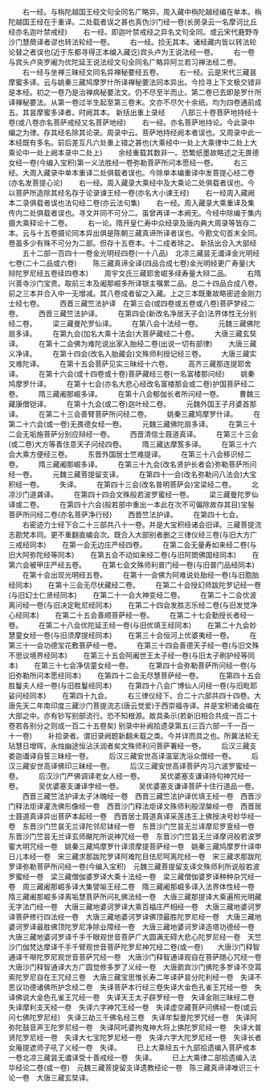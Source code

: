 <!-- { "loadSidebar": true } -->
　　右一经。与栴陀越国王经文句全同名广略异。周入藏中栴陀越经编在单本。栴陀越国王经在于重译。二处载者误之甚也真伪沙门经一卷(长房录云一名摩诃比丘经亦名迦叶禁戒经)
　　右一经。即迦叶禁戒经之异名文句全同。或云宋代鹿野寺沙门慧蕳译者谬也转法轮经一卷。
　　右一经。捡无其本。诸经藏内皆以转法轮论替之者误也(近于东都寻得正本编入藏讫)宾头卢为王说法经一卷。
　　右一卷与宾头卢突罗阇为优陀延王说法经文句全同名广略异阿兰若习禅法经二卷。
　　右一经与坐禅三昧经文同名异禅秘要经五卷。
　　右一经。云是宋代三藏昙摩蜜多译。云与姚秦三藏鸠摩罗什所译禅秘要法同本异出。今捡寻上下文极交错非是本经。初之一卷乃是治禅病秘要法文。仍不尽至半而止。第二卷已去即是罗什所译禅秘要法。从第一卷过半生起至第三卷末。文亦不尽欠十余纸。均为四卷通前成五。其昙摩蜜多译者。时阙其本。
新括出重上录经
　　八部三十卷菩萨地持经十卷(或八卷亦名菩萨戒经又名菩萨地经)
　　右一经。亦名菩萨地持论。今此录中编之为律。存其经名除其论录。周录中云。菩萨地持经阙本者误也。又周录中此一本经既有多名。前后差互凡六处重上错之甚也(大乘经中一处上大乘律中二处上大乘论中一处上阙本录中二处上)
　　余经重载其数非一。恐繁纸墨故略述之无畏德女经一卷(今编入宝积)第一义法胜经一卷弥勒菩萨所问本愿经一卷。
　　右三经。大周入藏录中单本重译二处俱载者误也。今除单本编重译中发菩提心经二卷(亦名发菩提心论)
　　右一经。周入藏录大乘经中及大乘论二处俱载者误也。今以菩萨所造除其经名存于论录谏王经一卷(亦名大小谏王经)
　　右一经周入藏阙本二录俱载者误也法句经二卷(亦云法句集)
　　右一经。周入藏录大乘重译及集传内二处俱载者误也。寻文并同不可分二。虽曾再译一本阙无。今经中除编于集内摄大乘释论十二卷。
　　右一论。隋开皇仁寿中众经录及唐内典大周录等皆存二本。云与十五卷摄论同本异出俱是陈朝三藏真谛所译者误也。今勘文句首末全同。卷虽多少有殊不可分为二部。但存十五卷本。十二成者除之。
新括出合入大部经
　　五十二部一百四十一卷金光明经四卷(一十八品)　北凉三藏昙无谶译金光明经七卷(二十二品或六卷)
　　陈三藏真谛全译(四品合成七卷)金光明经更广寿量(大辩陀罗尼经五卷续四卷本)
　　周宇文氏三藏耶舍崛多续寿量大辩二品。
　　右隋兴善寺沙门宝贵。取前三本及阇那崛多所译银主嘱累二品。总二十四品合成八卷。前之三本并合入中一无增减。其八卷成者留之入藏。上之三本既重故略密迹金刚力士经七卷。
　　西晋三藏竺法护译　在第三会(或四卷或五卷或八卷)菩萨梦经二卷。
　　西晋三藏竺法护译。
　　在第四会(新改名净居天子会)法界体性无分别经二卷。
　　梁三藏曼陀罗仙译。
　　在第八会十法经一卷。
　　元魏三藏佛陀扇多译。
　　在第九会(加名大乘十法会)大菩萨藏经二十卷。
　　大唐三藏玄奘译。
　　在第十二会佛为难陀说出家入胎经二卷(出说一切有部律)
　　大唐三藏义净译。
　　在第十四会(改名入胎藏会)文殊师利授记经三卷。
　　大唐三藏实叉难陀译。
　　在第十五会菩萨见实三昧经十六卷。
　　高齐三藏那连提耶舍译。
　　在第十六会(或十四卷或十卷)菩萨藏经三卷(一名富楼那问经)
　　姚秦鸠摩罗什译。
　　在第十七会(亦名大悲心经改名富楼那会或二卷)护国菩萨经二卷。
　　隋三藏阇那崛多译。
　　在第十八会郁伽长者所问经一卷。
　　曹魏三藏康僧铠译。
　　在第十九会(或二卷)迦叶经二卷。
　　元魏外国王子月婆首那译。
　　在第二十三会善臂菩萨所问经二卷。
　　姚秦三藏鸠摩罗什译。
　　在第二十六会(或一卷)无畏德女经一卷。
　　元魏三藏佛陀扇多译。
　　在第三十二会无垢施菩萨分别应辩经一卷。
　　西晋清信士聂道真译。
　　在第三十三会(或二卷)大方等善住意天子问经四卷。
　　隋三藏达摩笈多译。
　　在第三十六会大乘方便经三卷。
　　东晋外国居士竺难提译。
　　在第三十八会移识经二卷。
　　隋三藏阇那崛多译。
　　在第三十九会(改名贤护长者会)弥勒菩萨所问经一卷。
　　元魏三藏菩提留支译。
　　在第四十一会(改名弥勒问八法会)大宝积经一卷。
　　失译。
　　在第四十三会(改名普明菩萨会)宝梁经二卷。
　　北凉沙门道龚译。
　　在第四十四会文殊般若波罗蜜经一卷。
　　梁三藏曼陀罗仙译或二卷。
　　在第四十六会(般若部中重出一本此在次不可偏除故存其目)宝髻菩萨所问经二卷(亦名菩萨净行经)
　　西晋竺法护译。
　　在第四十七会。
　　右密迹力士经下合二十三部共八十一卷。并是大宝积经诸会旧译。三藏菩提流志勘梵本同。更不重翻直编会次。既合入大部别者删之三律仪经三卷(与旧大方广三戒经同本)
　　在第一会无边庄严经四卷。
　　在第二会无量寿如来经二卷(与旧大阿弥陀经等同本)
　　在第五会不动如来经二卷(与旧阿閦佛国经同本)
　　在第六会被甲庄严经五卷。
　　在第七会文殊师利普门经一卷(与旧普门品经同本)
　　在第十会出现光明经五卷。
　　在第十一会佛为阿难说处胎经一卷(与旧胞胎经同本)
　　在第十三会无尽伏藏经二卷。
　　在第二十会授幻师跋陀罗记经一卷(与旧幻士仁贤经同本)
　　在第二十一会大神变经二卷。
　　在第二十二会优波离问经一卷(与旧决定毗尼经同本)
　　在第二十四会发胜志乐经二卷(与旧发觉净心经同本)
　　在第二十五会善顺菩萨经一卷。
　　在第二十七会勤授长者经一卷。
　　在第二十八会优陀延王经一卷(与旧优填王经同本)
　　在第二十九会妙慧童女经一卷(与旧须摩提经同本)
　　在第三十会恒河上优婆夷经一卷。
　　在第三十一会功德宝花敷菩萨经一卷。
　　在第三十四会善德天子经一卷(与旧文殊不思议境界经同本)
　　在第三十五会阿阇世王太子经一卷(与旧太子刷护经等同本)
　　在第三十七会净信童女经一卷。
　　在第四十会弥勒菩萨所问经一卷(与旧弥勒所问本愿经同本)
　　在第四十二会无尽慧菩萨经一卷。
　　在第四十五会胜鬘夫人经一卷(与旧胜鬘经同本)
　　在第四十八会广博仙人问经一卷(与旧毗耶娑问经同本)
　　在第四十九会。
　　右三律仪经下。合二十六部共四十四卷。大唐先天二年南印度三藏沙门菩提流志(唐云觉爱)于西崇福寺译。并是宝积诸会编在大部之中。亦有钞写别部流行。恐不知根源。故具条示(若新旧相合共成一百二十卷若各别分之则成一百二十五卷矣)
别录中补阙拾遗录第五(三百六部一千一百一十一卷)
　　补拾录者。谓旧录阙题新翻未载之类。今并详而具之也。所冀法轮无玷慧日增晖。永烛幽途恒沾沃润者矣文殊师利问菩萨署经一卷。
　　后汉三藏支娄迦谶译自誓三昧经一卷。
　　后汉三藏安世高译温室洗浴众僧经一卷。
　　后汉三藏安世高译佛印三昧经一卷。
　　后汉三藏安世高译菩萨内习六波罗蜜经一卷。
　　后汉沙门严佛调译老女人经一卷。
　　吴优婆塞支谦译持句神咒经一卷。
　　吴优婆塞支谦译孛经一卷。
　　吴优婆塞支谦译菩萨十住行道品一卷。
　　西晋三藏竺法护译太子沐魄经一卷　西晋三藏竺法护译优填王经一卷　西晋沙门释法炬译灌洗佛形像经一卷　西晋沙门释法炬译文殊师利般涅槃经一卷　西晋居士聂道真译异出菩萨本起经一卷　西晋居士聂道真译采莲违王上佛授决号妙华经一卷　东晋沙门竺昙无兰译陀邻尼钵经一卷　东晋沙门竺昙无兰译摩尼罗亶经一卷　东晋沙门竺昙无兰译玄师颰陀所说神咒经一卷　东晋沙门竺昙无兰译摩诃般若波罗蜜大明咒经一卷　姚秦三藏鸠摩罗什译须摩提菩萨经一卷　姚秦三藏鸠摩罗什译申日儿本经一卷　宋三藏求那跋陀罗译阿难陀目佉尼呵离陀经一卷　宋三藏求那跋陀罗译弥勒菩萨所问经一卷(今编入宝积)　元魏三藏菩提留支译文殊师利所说般若波罗蜜经一卷　梁三藏僧伽婆罗译大乘十法经一卷　梁三藏僧伽婆罗译种种杂咒经一卷　周三藏阇那崛多译大集譬喻王经二卷　隋三藏阇那崛多译入法界体性经一卷　隋三藏阇那崛多译离垢慧菩萨所问礼佛法经一卷　大唐三藏那提译大乘遍照光明藏无字法门经一卷　大唐三藏地婆诃罗译大乘百福庄严相经一卷　大唐三藏地婆诃罗译菩萨修行四法经一卷　大唐三藏地婆诃罗译佛顶最胜陀罗尼经一卷　大唐三藏地婆诃罗译最胜佛顶陀罗尼净除业障经一卷　大唐三藏地婆诃罗译造塔功德经一卷　大唐三藏地婆诃罗译千手千眼观世音菩萨广大圆满无碍大悲心陀罗尼经一卷　天竺沙门伽梵达摩译千手千臂观世音菩萨陀罗尼神咒经二卷(或一卷)　　大唐沙门释智通译千啭陀罗尼观世音菩萨咒经一卷　大唐沙门释智通译观自在菩萨随心咒经一卷　大唐沙门释智通译大方广圆觉修多罗了义经一卷　大唐罽宾沙门佛陀多罗译不空罥索陀罗尼自在王咒经三卷　大唐三藏宝思惟长寿二年译萨昙分陀利经一卷　失译不思议功德诸佛所护念经二卷　失译菩萨本行经三卷失译大金色孔雀王咒经一卷　失译佛说大金色孔雀王咒经一卷　失译天王太子辟罗经一卷　失译金刚三昧经二卷　失译摩利支天经一卷　失译六字神咒王经一卷　失译虚空藏菩萨问佛经一卷(或云问七佛陀罗尼经)　失译三劫三千佛名经三卷　失译牟梨曼陀罗咒经一卷　失译阿弥陀鼓音声王陀罗尼经一卷　失译阿吒婆拘鬼神大将上佛陀罗尼经一卷　失译大普贤陀罗尼经一卷　失译大七宝陀罗尼经一卷　失译六字大陀罗尼经一卷　失译长者女庵提遮师子吼了义经一卷　失译。
　　已上大乘经五十九部拾遗编入菩萨戒本一卷北凉三藏昙无谶译受十善戒经一卷　失译。
　　已上大乘律二部拾遗编入法华经论二卷(或一卷)　元魏三藏菩提留支译遗教经论一卷　陈三藏真谛译唯识三十论一卷　大唐三藏玄奘译。
